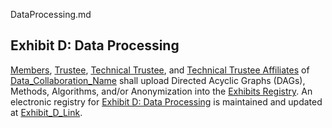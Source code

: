DataProcessing.md

## Exhibit D: Data Processing
[Members](Definition), [Trustee](Definition), [Technical Trustee](Definition), and [Technical Trustee Affiliates](Definition) of [Data_Collaboration_Name](Input) shall upload Directed Acyclic Graphs (DAGs), Methods, Algorithms, and/or Anonymization into the [Exhibits Registry](Exhibit). An electronic registry for [Exhibit D: Data Processing](Exhibit) is maintained and updated at [Exhibit_D_Link](Input).
